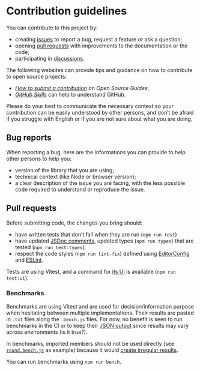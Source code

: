 # Contribution guidelines

You can contribute to this project by:

- creating [issues](https://github.com/frontacles/frontacles/issues/) to report a bug, request a feature or ask a question;
- opening [pull requests](https://github.com/frontacles/frontacles/issues/pulls) with improvements to the documentation or the code;
- participating in [discussions](https://github.com/frontacles/frontacles/discussions).

The following websites can provide tips and guidance on how to contribute to open source projects:

- [_How to submit a contribution_](https://opensource.guide/how-to-contribute/#how-to-submit-a-contribution) on _Open Source Guides_;
- [_GitHub Skills_](https://skills.github.com/) can help to understand GitHub.

Please do your best to communicate the necessary context so your contribution can be easily understood by other persons, and don’t be afraid if you struggle with English or if you are not sure about what you are doing.

## Bug reports

When reporting a bug, here are the informations you can provide to help other persons to help you:

- version of the library that you are using;
- technical context (like Node or browser version);
- a clear description of the issue you are facing, with the less possible code required to understand or reproduce the issue.

## Pull requests

Before submitting code, the changes you bring should:

- have written tests that don’t fail when they are run (`npm run test`)
- have updated [JSDoc comments](https://jsdoc.app/), updated types (`npm run types`) that are tested (`npm run test:types`);
- respect the code styles (`npm run lint-fix`) defined using [EditorConfig](https://editorconfig.org/) and [ESLint](https://eslint.org).

Tests are using Vitest, and a command for [its UI](https://vitest.dev/guide/ui.html) is available (`npm run test:ui`).

### Benchmarks

Benchmarks are using Vitest and are used for decision/information purpose when hesitating between multiple implementations. Their results are pasted in `.txt` files along the `.bench.js` files. For now, no benefit is seen to run benchmarks in the CI or to keep their [JSON output](https://vitest.dev/config/#benchmark-outputJson) since results may vary across environments (is it true?).

In benchmarks, imported members should not be used directly (see [`round.bench.js`](./src/math/bench/round.bench.js) as example) because it would [create irregular results](https://github.com/vitest-dev/vitest/issues/6543).

You can run benchmarks using `npm run bench`.
